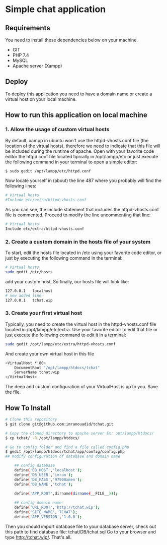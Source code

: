 # Simple chat application
## Requirements
You need to install these dependencies below on your machine.
- GIT
- PHP 7.4
- MySQL
- Apache server (Xampp)

## Deploy
To deploy this application you need to have a domain name or create a virtual host on your local machine.

## How to run this application on local machine
### 1. Allow the usage of custom virtual hosts
By default, xampp in ubuntu won't use the httpd-vhosts.conf file (the location of the virtual hosts), therefore we need to indicate that this file will be included during the runtime of apache. Open with your favorite code editor the httpd.conf file located tipically in /opt/lampp/etc or just execute the following command in your terminal to open a simple editor:
```bash
$ sudo gedit /opt/lampp/etc/httpd.conf
```
Now locate yourself in (about) the line 487 where you probably will find the following lines:
```bash
# Virtual hosts
#Include etc/extra/httpd-vhosts.conf
```
As you can see, the Include statement that includes the httpd-vhosts.conf file is commented.
Proceed to modify the line uncommenting that line:
```bash
# Virtual hosts
Include etc/extra/httpd-vhosts.conf
```
### 2. Create a custom domain in the hosts file of your system
To start, edit the hosts file located in /etc using your favorite code editor, or just by executing the following
command in the terminal:
```bash
# Virtual hosts
sudo gedit /etc/hosts
```
add your custom host, So finally, our hosts file will look like:
```bash
127.0.0.1	localhost
# new added line
127.0.0.1	tchat.wip
```
### 3. Create your first virtual host
Typically, you need to create the virtual host in the httpd-vhosts.conf file located in /opt/lampp/etc/extra. Use your favorite editor to edit that file or just execute the following command to edit it in a terminal:
```bash
sudo gedit /opt/lampp/etc/extra/httpd-vhosts.conf
```
And create your own virtual host in this file
```bash
<VirtualHost *:80>
    DocumentRoot "/opt/lampp/htdocs/tchat"
    ServerName tchat.wip
</VirtualHost>
```
The deep and custom configuration of your VirtualHost is up to you. Save the file.

## How To Install

```bash
# Clone this repository
$ git clone git@github.com:imranouadid/tchat.git

# Copy the cloned directory to apache server Ex: opt/lampp/htdocs/
$ cp tchat/ -R /opt/lampp/htdocs/

# Go to config folder and find a file called config.php
$ gedit /opt/lampp/htdocs/tchat/app/config/config.php
## modify configuration of database and domain name

    ## config database
    define('DB_HOST','localhost');
    define('DB_USER','imran');
    define('DB_PASS','97900xmen');
    define('DB_NAME','tchat');

    define('APP_ROOT',dirname(dirname(__FILE__)));
    
    ## config domain name
    define('URL_ROOT','http://tchat.wip');
    define('SITE_NAME','TCHAT');
    define('APP_VERSION','1.0.0');

```
Then you should import database file to your database server, check out this path to find database file: tchat/DB/tchat.sql
Go to your browser and type http://tchat.wip/. That's all.